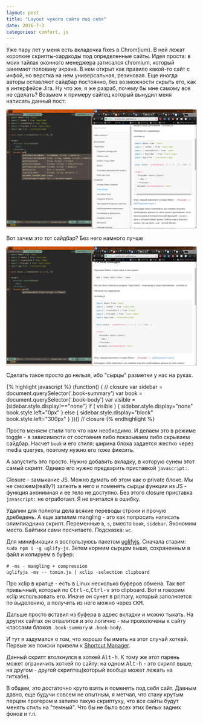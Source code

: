 ```yaml
---
layout: post
title: "Layout чужого сайта под себя"
date: 2016-7-3
categories: comfort, js
---
```

Уже пару лет у меня есть вкладочка fixes в Chrom(ium). В ней лежат короткие
скрипты-хардкоды под определенные сайты. Идея проста: в моих тайлах оконного
менеджера затисался chromium, который занимает половину экрана.  В нем открыт
как правило какой-то сайт с инфой, но верстка на нем универсальная, резиновая.
Еще иногда авторы оставляют сайдбар постоянно, без возможности скрыть его, как
в интерфейсе Jira. Ну что же, я же разраб, почему бы мне самому все не сделать?
Возьмем к примеру сайтец который вынудил меня написать данный пост:

![Before](/images/SitesForme_before.png)

Вот зачем это тот сайдбар? Без него намного лучше

![After](/images/SitesForme_after.png)

Сделать такое просто до нельзя, ибо "сырцы" разметки у нас на руках.

{% highlight javascript %}
(function() { // closure
var sidebar = document.querySelector('.book-summary')
var book = document.querySelector('.book-body')
var visible = (sidebar.style.display!=="none")
if ( visible ) {
  sidebar.style.display="none"
  book.style.left="0px"
} else {
  sidebar.style.display="block"
  book.style.left="300px"
}
})() // closure
{% endhighlight %}

Просто меняем стили того что нам необходимо. И делаем это в режиме toggle - в
зависимости от состояния либо показываем либо скрываем сайдбар. Насчет `book` и
его стиля: ширина блока задается жестко через media queryes, поэтому нужно его
тоже фиксить.


А запустить это просто. Нужно добавить вкладку, в которую сунем этот самый скрипт.
Однако его нужно предварить приставкой `javascript:`.

Closure - замыкание JS. Можно думать об этом как о private блоке. Мы не
сможем(really?) залезть в него и поменять сырцы функции из JS - функция
анонимная и ее тело не доступно. Без этого closure приставка `javascript:` не
отработает. Я не вчитался в ошибку.

Удалим для полноты дела всякие переводы строки и прочую дребедень. А еще
запилим mangling - это как попросить написать олимпиадника скрипт. Переменные
`b`, `s`, вместо `book`, `sidebar`. Экономим место. Байтики сами посчитаете.
Подсказка: `wc`.

Для минификации я воспользуюсь пакетом [uglifyjs](https://www.npmjs.com/package/uglify-js).
Сначала ставим: `sudo npm i -g uglify-js`. Зетем кормим сырцом выше, сохраненным
в файл и копируем в буфер:

    # -ms - mangling + compression
    uglifyjs -ms -- tomin.js | xclip -selection clipboard

Про xclip в кратце - есть в Linux несколько буферов обмена. Так вот привычный,
который по <kbd>Ctrl-c</kbd>,<kbd>Ctrl-v</kbd> это clipboard. Вот и говорим
xclip использовать его. Иначе он сунет в primary, который заполняется по
выделению, а получить из него можно через <kbd>СКМ</kbd>.

Дальше просто вставил из буфера в адрес вкладки и можно тыкать. На других
сайтах он отвалится и это логично - мы проколочены к сайту классами блоков
`.book-summary` и `.book-body`.

И тут я задумался о том, что хорошо бы иметь на этот случай хоткей.
Первые же поиски привели к [Shortcut Manager](ttps://chrome.google.com/webstore/detail/shortcut-manager/mgjjeipcdnnjhgodgjpfkffcejoljijf).

Данный скрипт втолкнулся в хоткей <kbd>Alt-h</kbd>. К тому же этот парень может
ограничить хоткей по сайту: на одном <kbd>Alt-h</kbd> - это скрипт выше, на
другом - другой скриптец(который вообще может лежать на гитхабе).

В общем, это достаточно круто взять и поменять под себя сайт. Давным давно, еще
будучи совсем не опытным, я метчал, что стану крутым перцем прогером и запилю
такую скриптуху, что все сайты будут менять стиль на "темный". Что бы не было
всех этих белых задних фонов и т.п.


